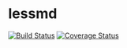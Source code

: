 # lessmd

[![Build Status](https://travis-ci.org/linuxenko/lessmd.svg?branch=master)](https://travis-ci.org/linuxenko/lessmd) [![Coverage Status](https://coveralls.io/repos/github/linuxenko/lessmd/badge.svg?branch=master)](https://coveralls.io/github/linuxenko/lessmd?branch=master)